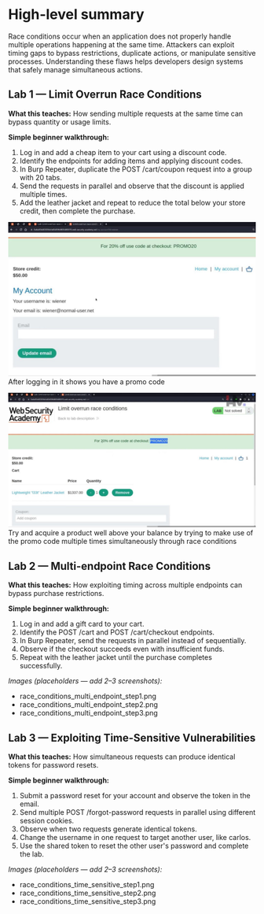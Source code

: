 # High-level summary

Race conditions occur when an application does not properly handle multiple operations happening at the same time. Attackers can exploit timing gaps to bypass restrictions, duplicate actions, or manipulate sensitive processes. Understanding these flaws helps developers design systems that safely manage simultaneous actions.

## Lab 1 — Limit Overrun Race Conditions

**What this teaches:** How sending multiple requests at the same time can bypass quantity or usage limits.

**Simple beginner walkthrough:**

1. Log in and add a cheap item to your cart using a discount code.
2. Identify the endpoints for adding items and applying discount codes.
3. In Burp Repeater, duplicate the POST /cart/coupon request into a group with 20 tabs.
4. Send the requests in parallel and observe that the discount is applied multiple times.
5. Add the leather jacket and repeat to reduce the total below your store credit, then complete the purchase.

![image alt](https://github.com/Lispectree/web-sec/blob/f41a5f6289c1781a414abd7e26e9b2368f7b5128/web-security-labs/labs/race-conditions/RACE%20LAB1%20PHOTO1.jpg)
After logging in it shows you have a promo code


![image alt](https://github.com/Lispectree/web-sec/blob/8be78f30fc21ce00b15040b16cb9dc61b698297b/web-security-labs/labs/race-conditions/RACE%20LAB1%20PHOTO2.jpg)
Try and acquire a product well above your balance by trying to make use of the promo code multiple times simultaneously through race conditions

## Lab 2 — Multi-endpoint Race Conditions

**What this teaches:** How exploiting timing across multiple endpoints can bypass purchase restrictions.

**Simple beginner walkthrough:**

1. Log in and add a gift card to your cart.
2. Identify the POST /cart and POST /cart/checkout endpoints.
3. In Burp Repeater, send the requests in parallel instead of sequentially.
4. Observe if the checkout succeeds even with insufficient funds.
5. Repeat with the leather jacket until the purchase completes successfully.

*Images (placeholders — add 2–3 screenshots):*

* race\_conditions\_multi\_endpoint\_step1.png
* race\_conditions\_multi\_endpoint\_step2.png
* race\_conditions\_multi\_endpoint\_step3.png

## Lab 3 — Exploiting Time-Sensitive Vulnerabilities

**What this teaches:** How simultaneous requests can produce identical tokens for password resets.

**Simple beginner walkthrough:**

1. Submit a password reset for your account and observe the token in the email.
2. Send multiple POST /forgot-password requests in parallel using different session cookies.
3. Observe when two requests generate identical tokens.
4. Change the username in one request to target another user, like carlos.
5. Use the shared token to reset the other user's password and complete the lab.

*Images (placeholders — add 2–3 screenshots):*

* race\_conditions\_time\_sensitive\_step1.png
* race\_conditions\_time\_sensitive\_step2.png
* race\_conditions\_time\_sensitive\_step3.png


